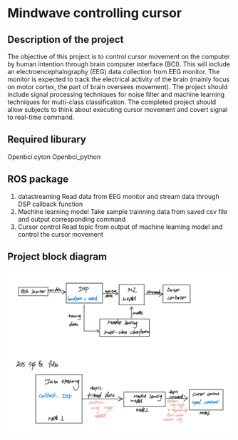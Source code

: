 # Mindwave controlling cursor

## Description of the project
The objective	of this project is to control cursor movement on the computer by human intention through brain computer interface (BCI). This will include an electroencephalography (EEG) data collection from EEG monitor. The monitor is expected to track the electrical activity of the brain (mainly focus on motor cortex, the part of brain oversees movement). The project should include signal processing techniques for noise filter and machine learning techniques for multi-class classification. The completed project should allow subjects to think about executing cursor movement and covert signal to real-time command.

## Required liburary
Openbci.cyton
Openbci_python

## ROS package
1. datastreaming
    Read data from EEG monitor and stream data through DSP callback function
2. Machine learning model
    Take sample trainning data from saved csv file and output corresponding command
3. Cursor control 
    Read topic from output of machine learning model and control the cursor movement


## Project block diagram
![Winter project scratch-6.jpg](https://github.com/monkalynn813/Mindwave_controlling_cursor/blob/master/image/Winter%20project%20scratch-6.jpg)
